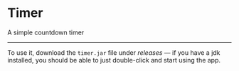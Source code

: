 # Timer
A simple countdown timer

----

To use it, download the `timer.jar` file under *releases* — if you have a jdk installed, you should be able to just double-click and start using the app.
